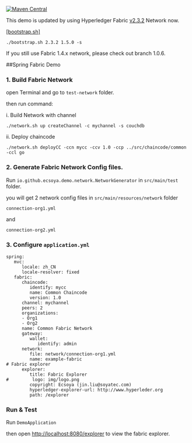 [![Maven Central](https://maven-badges.herokuapp.com/maven-central/io.github.ecsoya/spring-fabric-gateway/badge.svg?style=plastic)](https://maven-badges.herokuapp.com/maven-central/io.github.ecsoya/spring-fabric-gateway)

This demo is updated by using Hyperledger Fabric [v2.3.2](https://hyperledger-fabric.readthedocs.io/en/release-2.3/whatis.html) Network now.

[[bootstrap.sh]](https://raw.githubusercontent.com/hyperledger/fabric/master/scripts/bootstrap.sh)

`./bootstrap.sh 2.3.2 1.5.0 -s`

If you still use Fabric 1.4.x network, please check out branch 1.0.6.

##Spring Fabric Demo


### 1. Build Fabric Network

open Terminal and go to `test-network` folder.

then run command:

i. Build Network with channel

`./network.sh up createChannel -c mychannel -s couchdb`

ii. Deploy chaincode 

`./network.sh deployCC -ccn mycc -ccv 1.0 -ccp ../src/chaincode/common -ccl go`

### 2. Generate Fabric Network Config files.

Run `io.github.ecsoya.demo.network.NetworkGenerator` in `src/main/test` folder.

you will get 2 network config files in `src/main/resources/network` folder 

`connection-org1.yml`

and

`connection-org2.yml`

### 3. Configure `application.yml`

```
spring:
   mvc:
      locale: zh_CN
      locale-resolver: fixed
   fabric:
      chaincode: 
         identify: mycc
         name: Common Chaincode
         version: 1.0
      channel: mychannel
      peers: 2
      organizations:
      - Org1
      - Org2
      name: Common Fabric Network
      gateway:
         wallet:
            identify: admin
      network:
         file: network/connection-org1.yml
         name: example-fabric
# Fabric explorer
      explorer: 
         title: Fabric Explorer
#         logo: img/logo.png
         copyright: Ecsoya (jin.liu@soyatec.com)
         hyperledger-explorer-url: http://www.hyperleder.org
         path: /explorer
```

### Run & Test

Run `DemoApplication`

then open [http://localhost:8080/explorer](http://localhost:8080/explorer) to view the fabric explorer.

